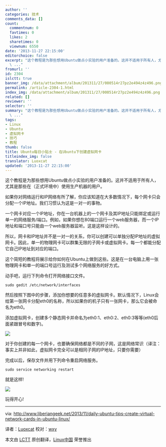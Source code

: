 ```yaml
---
author: ''
categories: 技术
comments_data: []
count:
  commentnum: 0
  favtimes: 0
  likes: 2
  sharetimes: 0
  viewnum: 6550
date: '2013-11-27 22:15:00'
editorchoice: false
excerpt: "这个教程是为那些想用Ubuntu做点小实验的用户准备的。这并不适用于所有人，尤其是那些在（正式环境中）使用生产机器的用户。\r\n如果你对网络运行和IP网络有所了解，你应该知道在大多数情况下，每个网卡只会分配一个IP
  \ ..."
fromurl: ''
id: 2304
islctt: true
banner_img: /data/attachment/album/201311/27/000514r27pz2e494z4z496.png
permalink: /article-2304-1.html
index_img: /data/attachment/album/201311/27/000514r27pz2e494z4z496.png.thumb.jpg
related: []
reviewer: ''
selector: ''
summary: "这个教程是为那些想用Ubuntu做点小实验的用户准备的。这并不适用于所有人，尤其是那些在（正式环境中）使用生产机器的用户。\r\n如果你对网络运行和IP网络有所了解，你应该知道在大多数情况下，每个网卡只会分配一个IP
  \ ..."
tags:
- Linux
- Ubuntu
- 虚拟网卡
- 技巧
- 教程
thumb: false
title: Ubuntu每日小贴士 - 在Ubuntu下创建虚拟网卡
titleindex_img: false
translator: Luoxcat
updated: '2013-11-27 22:15:00'
---
```


这个教程是为那些想用Ubuntu做点小实验的用户准备的。这并不适用于所有人，尤其是那些在（正式环境中）使用生产机器的用户。


如果你对网络运行和IP网络有所了解，你应该知道在大多数情况下，每个网卡只会分配一个IP地址。我们习惯认为这是一对一的事物。


一个网卡对应一个IP地址，你在一台机器上的一个网卡及其IP地址只能绑定或运行单一的网络服务/端口。例如，如果你想在80端口运行一个web服务器，而一个IP地址和端口号只能由一个web服务器监听。这是这样设计的。


所以，网卡和IP地址并不是一对一的关系，你可以创建可以单独分配IP地址的虚拟网卡。因此，单一的物理网卡可以群集无限的子网卡或虚拟网卡。每一个都能分配它自己IP地址到对应的端口。


这个简短的教程将展示给你如何在Ubuntu上做到这些。这是在一台电脑上用一张物理网卡和单一的端口号运行及测试多个网络服务的好方式。


动手吧，运行下列命令打开网络接口文件。



```
sudo gedit /etc/network/interfaces

```

然后按照下图中的步骤，添加你想要的任意多的虚拟网卡。默认情况下，Linux会给第一张网卡分配eth0的名称，所以如果你的机子只有一张网卡，那么它会被命名为eth0。


添加虚拟网卡，创建多个静态网卡并命名为eth0:1、eth0:2、eth0:3等等(eth0后面紧跟冒号和数字)。


![](/data/attachment/album/201311/27/000514r27pz2e494z4z496.png)


对于你创建的每一个网卡，也要确保网络都是不同的子网，这是网络常识（译注：事实上并非如此，虚拟网卡完全可以是相同子网的IP地址，只要你需要）


完成以后，保存文件并用下列命令重启网络服务。



```
sudo service networking restart

```

就是这样!


![](/data/attachment/album/201311/27/0005148h9m5cfhwcu9c0c5.png)


玩得开心!




---


via: <http://www.liberiangeek.net/2013/11/daily-ubuntu-tips-create-virtual-network-cards-in-ubuntu-linux/>


译者：[Luoxcat](https://github.com/Luoxcat) 校对：[wxy](https://github.com/wxy)


本文由 [LCTT](https://github.com/LCTT/TranslateProject) 原创翻译，[Linux中国](http://linux.cn/) 荣誉推出